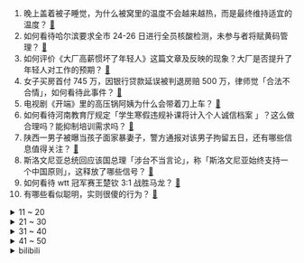 1. 晚上盖着被子睡觉，为什么被窝里的温度不会越来越热，而是最终维持适宜的温度？ [:link:](https://www.zhihu.com/question/512684957)
2. 如何看待哈尔滨要求全市 24-26 日进行全员核酸检测，未参与者将赋黄码管理？ [:link:](https://www.zhihu.com/question/512880637)
3. 如何评价《大厂高薪惯坏了年轻人》这篇文章及反映的现象？大厂是否提升了年轻人对工作的预期？ [:link:](https://www.zhihu.com/question/512491583)
4. 女子买房首付 745 万，因银行贷款延误被判退房赔 500 万，律师觉「合法不合情」，如何看待此事件？ [:link:](https://www.zhihu.com/question/512643113)
5. 电视剧《开端》里的高压锅阿姨为什么会带着刀上车？ [:link:](https://www.zhihu.com/question/511623287)
6. 如何看待河南教育厅规定「学生寒假违规补课将计入个人诚信档案 」？这么做合理吗？能抑制培训需求吗？ [:link:](https://www.zhihu.com/question/512637257)
7. 陕西一男子被曝当孩子面家暴妻子，警方通报对该男子拘留五日，还有哪些信息值得关注？ [:link:](https://www.zhihu.com/question/512514949)
8. 斯洛文尼亚总统回应该国总理「涉台不当言论」，称「斯洛文尼亚始终支持一个中国原则」，这释放了哪些信号？ [:link:](https://www.zhihu.com/question/512771362)
9. 如何看待 wtt 冠军赛王楚钦 3:1 战胜马龙？ [:link:](https://www.zhihu.com/question/512883318)
10. 有哪些看似聪明，实则很傻的行为？ [:link:](https://www.zhihu.com/question/60864080)
<details>
<summary>11 ~ 20</summary>

11. 有哪些可以摘抄下来的神仙句子? [:link:](https://www.zhihu.com/question/349506586)
12. 一个男生成熟的标志是什么? [:link:](https://www.zhihu.com/question/407184786)
13. 如何评价李庚希、胡军、沙溢等主演的电视剧《超越》？ [:link:](https://www.zhihu.com/question/510308103)
14. 如何看待《柳叶刀》文章预测新冠病毒全球大流行将结束，3 月会成为关键时间点？ [:link:](https://www.zhihu.com/question/512697160)
15. 有哪些情绪低落的文案值得收集？ [:link:](https://www.zhihu.com/question/508678221)
16. 刘涛的表演给《开端》减分了吗？ [:link:](https://www.zhihu.com/question/512634364)
17. 河南降雪将持续到 1 月 28 日连下 7 天，面对疫情和降雪，有什么需要注意的？ [:link:](https://www.zhihu.com/question/512834941)
18. 近半月已有 7 城打响购房补贴大战，最高的推出 600 万元的住房补贴，有什么值得关注的信息？ [:link:](https://www.zhihu.com/question/511233783)
19. 人情世故是怎样慢慢学会的? [:link:](https://www.zhihu.com/question/433658322)
20. 都说 iPhone 13 Pro 是最值得买的，为什么销量最高的却是 iPhone 13？ [:link:](https://www.zhihu.com/question/511465735)
</details>
<details>
<summary>21 ~ 30</summary>

21. 两名中学生溜进老人家中虐杀小猫，教育局回应「正在寻找，可能需心理专家介入」，还有哪些信息值得关注？ [:link:](https://www.zhihu.com/question/512696246)
22. 外籍乘客一家三口坐高铁全程不戴口罩，列车长回应称服务行业没法强制，事件还有哪些信息值得关注？ [:link:](https://www.zhihu.com/question/512759968)
23. 怎么样忘掉一个念念不忘的人？ [:link:](https://www.zhihu.com/question/509950836)
24. ASML 表示「中国(大陆)不太可能独立造出顶尖光刻机，但也不那么绝对」，我们目前光刻机技术水平如何？ [:link:](https://www.zhihu.com/question/512653424)
25. 为什么有些人心智成熟的比较晚呢？ [:link:](https://www.zhihu.com/question/283077831)
26. 岳某对山东威海市公安局通告做出回应称「从未见过DNA鉴定报告，要求自行鉴定遭拒」，有哪些信息值得关注？ [:link:](https://www.zhihu.com/question/512721535)
27. 你是选择等一个人还是再重新喜欢一个人？ [:link:](https://www.zhihu.com/question/512567144)
28. 鸡蛋壳的颜色由什么决定？红皮鸡蛋和白皮鸡蛋营养上有区别吗？ [:link:](https://www.zhihu.com/question/20377638)
29. 本人23考研，英语底子不好，所以想趁这个假期先学一下考研英语。学长学姐们有什么材料推荐吗 ？ [:link:](https://www.zhihu.com/question/476797589)
30. 如何评价《王者荣耀》杨玉环的虎年限定皮肤？ [:link:](https://www.zhihu.com/question/512748820)
</details>
<details>
<summary>31 ~ 40</summary>

31. 如何看待00后职校女生自学低代码月薪破万？低代码是职业新风口吗？ [:link:](https://www.zhihu.com/question/512701525)
32. 读书多了有用吗？ [:link:](https://www.zhihu.com/question/511080347)
33. 二十万的存款够不够撑十年生活？ [:link:](https://www.zhihu.com/question/512251717)
34. 有没有让你意难平的短篇小说？ [:link:](https://www.zhihu.com/question/366562931)
35. 为什么明明发生在大学合理多了，日漫偏要设定在高中? [:link:](https://www.zhihu.com/question/512418692)
36. 怎样才能让自己放下一个暗恋许久的人？ [:link:](https://www.zhihu.com/question/512782528)
37. 马航MH370为什么找不到？ [:link:](https://www.zhihu.com/question/303436006)
38. 今年 14 岁 1 米 81，篮球吊打同龄人，如果一直坚持打球的话未来有希望进入 NBA 吗？ [:link:](https://www.zhihu.com/question/512472909)
39. 当代年轻人都是怎么看待春节的？有哪些与上一代人不同的过年方式？ [:link:](https://www.zhihu.com/question/512404865)
40. 捷克反疫苗歌手被曝故意染疫后死亡，如何评价这位歌手的行为？ [:link:](https://www.zhihu.com/question/512481063)
</details>
<details>
<summary>41 ~ 50</summary>

41. 友谊是必需品吗?一段让人不舒服的友谊有必要吗？ [:link:](https://www.zhihu.com/question/512593813)
42. 为什么沃尔沃安全性这么好，但开bba的更多？ [:link:](https://www.zhihu.com/question/461686330)
43. 北京 2022 冬奥会火炬点火可不可以从天宫空间站发射一道激光点火呢？ [:link:](https://www.zhihu.com/question/511788903)
44. 什么颜色的口红能在同学聚会中「压人一等」？ [:link:](https://www.zhihu.com/question/512028985)
45. 在当下社会，如何教育孩子更好地面对「失败」？ [:link:](https://www.zhihu.com/question/512155693)
46. 为什么职场中的老员工都不愿意带新员工，连主管都不愿意多教？ [:link:](https://www.zhihu.com/question/502392548)
47. 物理上黑的反义词是透明还是白？ [:link:](https://www.zhihu.com/question/508915287)
48. 有哪些你家乡独有做法的菜，让你觉得「不可替代」的好吃？ [:link:](https://www.zhihu.com/question/511495934)
49. 如果每人只能推荐一部电影，你会推荐什么？ [:link:](https://www.zhihu.com/question/506103396)
50. 白宫认为乌克兰局势崩盘在即，美国在为俄罗斯入侵乌克兰做准备，传递什么信号？ [:link:](https://www.zhihu.com/question/512359878)
</details><details>
<summary>bilibili</summary>

1. 2022原神新春会 [:link:](//www.bilibili.com/video/BV1sT4y127SN)
2. 《崩坏3》动画短片「阿波卡利斯如是说」 [:link:](//www.bilibili.com/video/BV1bY411b7k9)
3. 猫 和 老 鼠 [:link:](//www.bilibili.com/video/BV1b3411Y7UQ)
4. 上司的葬礼上大家都哭了 [:link:](//www.bilibili.com/video/BV1uT4y127Ux)
5. 被这带货的主播笑死 [:link:](//www.bilibili.com/video/BV1U34y1i74G)
6. 弟弟：姐这个你能用来写字吗？ [:link:](//www.bilibili.com/video/BV1Fb4y1n7EK)
7. 【连续熬夜365天】我的身体发生了什么变化! [:link:](//www.bilibili.com/video/BV1cS4y1o7F7)
8. 春节返乡，村口压迫感袭来...... [:link:](//www.bilibili.com/video/BV1CS4y157KK)
9. 【原神新春会】一梦千宵 [:link:](//www.bilibili.com/video/BV1QL4y147wM)
10. 这场象棋比赛将会得罪全网95%的游戏玩家 [:link:](//www.bilibili.com/video/BV11Z4y1f7Kf)
<details>
<summary>11 ~ 20</summary>

11. 法国键政人如何开一家小偷公司？【硬核狠人24】 [:link:](//www.bilibili.com/video/BV1KL4y1t7Do)
12. 英语老师直播网课 空气突然安静！班主任进直播听课产生误会，孩子们纷纷向其解释。 [:link:](//www.bilibili.com/video/BV16b4y1J7eF)
13. 别难过，不过只是孤独罢了 [:link:](//www.bilibili.com/video/BV1e3411Y784)
14. 《原神》EP - 仙泽麟行之迹 [:link:](//www.bilibili.com/video/BV1ZL4y147cB)
15. 【神女劈观】中华淮剧请求出战！淮剧公主陈澄淮剧方言翻唱版参与内卷 [:link:](//www.bilibili.com/video/BV1ra41127LP)
16. “这鸡炸来你自己会吃吗？”眉山市突查网红外卖“叫了个炸鸡” [:link:](//www.bilibili.com/video/BV1Ka411m7n8)
17. 【原神新春会】😆每 天 一 遍，生 草 无 限😆 [:link:](//www.bilibili.com/video/BV1ca411m7do)
18. 这玩意比枪好用！【TD25定格动画】 [:link:](//www.bilibili.com/video/BV1nR4y1M7i1)
19. 这位新增确诊的行程轨迹看哭了所有人... [:link:](//www.bilibili.com/video/BV1Bq4y1k7Rc)
20. 【王珮瑜 x 游山恋】京剧女老生申请出战！来者恋，如大梦眼前！ [:link:](//www.bilibili.com/video/BV1a44y1L79S)
</details>
<details>
<summary>21 ~ 30</summary>

21. 《美 式 霸 凌》 [:link:](//www.bilibili.com/video/BV1sF411p7UA)
22. 这颜值在新疆算不上什么？？？ [:link:](//www.bilibili.com/video/BV1RT4y1C7xf)
23. 大哥有事真上啊 [:link:](//www.bilibili.com/video/BV1Fu41117Tv)
24. 出生火灾 少年入狱 中年丧子 晚年新冠，他为什么还在笑？ [:link:](//www.bilibili.com/video/BV1w3411Y7pZ)
25. 影响国标，揭露黑产品，成为百大UP主，我们做了什么？【老爸评测】 [:link:](//www.bilibili.com/video/BV1Gm4y1S7Dy)
26. 摸狗狗时突然停止……哈士奇从来不会让我失望😂 [:link:](//www.bilibili.com/video/BV1kq4y1k7LM)
27. 成年阴影再加一个！开年最司锅姨的好剧！详细解说国产剧《开端》9-12集 [:link:](//www.bilibili.com/video/BV1XZ4y1f7Vd)
28. 我长得像啥这事，被你们玩出了新高度 [:link:](//www.bilibili.com/video/BV1WF411p7c4)
29. 当我在家人面前假装宿醉 [:link:](//www.bilibili.com/video/BV1mr4y1Y7d4)
30. 【英雄联盟】我怕除夕的鞭炮太响，更怕表弟闪亮登场 [:link:](//www.bilibili.com/video/BV1Ub4y1J7Yh)
</details>
<details>
<summary>31 ~ 40</summary>

31. 如何判断员工在电脑前干什么 [:link:](//www.bilibili.com/video/BV1TL411w79b)
32. 史上最持久欧拉盘 [:link:](//www.bilibili.com/video/BV14P4y177xW)
33. 【原神新春会】陪你跨越尘世的旅途 [:link:](//www.bilibili.com/video/BV1Fa411m7uE)
34. 【时代少年团】时代少年团的拍摄日常 [:link:](//www.bilibili.com/video/BV15F411p7ku)
35. 当你的小狗听到下楼玩 [:link:](//www.bilibili.com/video/BV1hF411p7CR)
36. 三男二女吸食笑气被警察抓获后竟说出这话？ [:link:](//www.bilibili.com/video/BV1iY411b7nK)
37. “ 沙雕动物在这里 ” [:link:](//www.bilibili.com/video/BV1VS4y1o7kz)
38. 老天爷追着喂饭吃系列 [:link:](//www.bilibili.com/video/BV1nq4y1C73Q)
39. 拿一手烂牌打成非洲经济第一，天降非酋如何带飞博茨瓦纳 [:link:](//www.bilibili.com/video/BV1aP4y177qM)
40. 【 感谢你来自另一个次元的陪伴 】 [:link:](//www.bilibili.com/video/BV1n3411Y7Xf)
</details>
<details>
<summary>41 ~ 50</summary>

41. 2022碧蓝航线港区新春会 [:link:](//www.bilibili.com/video/BV1SL411c7i1)
42. 空 气 炸 锅 牛 逼 症 [:link:](//www.bilibili.com/video/BV1qF411p7kc)
43. 让你模仿，没让你量产！ [:link:](//www.bilibili.com/video/BV1GT4y127Z3)
44. 夫妻吵架，竟然把刚买的，新电动车扔进臭水沟里，最后的结局竟然这样的？ [:link:](//www.bilibili.com/video/BV18u411m7HB)
45. 我又开了个网吧！ [:link:](//www.bilibili.com/video/BV1Lr4y1e7YD)
46. 评分5.1！起飞失败！一烂到底！《特利迦奥特曼》最终完结吐槽 [:link:](//www.bilibili.com/video/BV1Hr4y1e7Md)
47. 鸵鸟咸蛋第五年了！今年腌成功了吗？ [:link:](//www.bilibili.com/video/BV1uL411w7H8)
48. 2021最火51首热歌宇宙大串烧！！！ [:link:](//www.bilibili.com/video/BV1dm4y1U7Jc)
49. 【原神新春会】给另一个世界的你 [:link:](//www.bilibili.com/video/BV15m4y1S7mD)
50. 【原神新春会】璃云月海 [:link:](//www.bilibili.com/video/BV17m4y1S7PM)
</details>
<details>
<summary>51 ~ 60</summary>

51. 《讲 道 理》 [:link:](//www.bilibili.com/video/BV1U34y1i7Y6)
52. 快过年了，提前吃点好吃的。 [:link:](//www.bilibili.com/video/BV1qS4y1o7Yk)
53. 国家队参与内卷！越剧版《神女劈观》 [:link:](//www.bilibili.com/video/BV11R4y1M7Vx)
54. 这人会轻功吧？"综艺 "轻功 "闯关 [:link:](//www.bilibili.com/video/BV1DT4y117j7)
55. 65500点券开抽-必须把【神龙金克丝】抽出来！ [:link:](//www.bilibili.com/video/BV16S4y157RP)
56. 12元一碟，胖头鱼连吃24碟，吊打排名第一海鲜火锅【怎么这么值ep35-纯味斑鱼府】 [:link:](//www.bilibili.com/video/BV1Zm4y1U7JK)
57. 想给猫咪相个亲，结果······ [:link:](//www.bilibili.com/video/BV1DP4y177dP)
58. “ 肘！再逝一次！！！” [:link:](//www.bilibili.com/video/BV1ZY411t7Wa)
59. 这循环我出不去了哈哈哈 [:link:](//www.bilibili.com/video/BV1S34y1i7y8)
60. 裁判：超速可以判吗 [:link:](//www.bilibili.com/video/BV1RZ4y1f7k2)
</details>
<details>
<summary>61 ~ 70</summary>

61. 《   亲   情   》2 [:link:](//www.bilibili.com/video/BV1GT4y127oi)
62. 返璞归真 [:link:](//www.bilibili.com/video/BV1Fb4y1n7XJ)
63. 【古风合唱】「飞雪落红尘」 心有所念，皆成因缘【KBShinya/三无/小魂/吾恩/五音Jw】 [:link:](//www.bilibili.com/video/BV15T4y127Ye)
64. 粉丝的阴间操作让我旋转跳跃 [:link:](//www.bilibili.com/video/BV1e44y1L7Wc)
65. 麦乐鸡侠第一人称视角绝密影像 [:link:](//www.bilibili.com/video/BV1t3411Y7Fy)
66. 麦乐鸡侠之破产风波 [:link:](//www.bilibili.com/video/BV1Nm4y1S7LH)
67. 进击的鳃虱：藏匿在脸颊里的寄生者，如何将王牌房东逼上绝路？ [:link:](//www.bilibili.com/video/BV1Dq4y1y7xr)
68. 明明中国花滑女单名额是你去争取的啊！可是你却失去了去的资格！ [:link:](//www.bilibili.com/video/BV1B5411f7T9)
69. 外国明星有多喜欢他们的中文外号？ [:link:](//www.bilibili.com/video/BV1eq4y1k7WA)
70. “岁月静好” [:link:](//www.bilibili.com/video/BV1Tm4y1S7S9)
</details>
<details>
<summary>71 ~ 80</summary>

71. 这 期 视 频 玩 的 真恶心 ！ [:link:](//www.bilibili.com/video/BV1aq4y1c7Fh)
72. 当吃辣废物去长沙是种什么体验。。。 [:link:](//www.bilibili.com/video/BV1LR4y1u7oW)
73. 核弹在纽约上空爆炸，德国纳粹凭借黑科技赢得了二战。如今你我皆是牛马 [:link:](//www.bilibili.com/video/BV1Fr4y1e7Bk)
74. 【莓用良品】 真 鸡 首 发 [:link:](//www.bilibili.com/video/BV1TS4y1L7r6)
75. 震惊！葬尊竟然爱听这个.... [:link:](//www.bilibili.com/video/BV1HT4y127eK)
76. 《汪汪队缺大德》 [:link:](//www.bilibili.com/video/BV1hY411b7Rs)
77. 不是为了别的，就是想看马哥抠！扁！珠！ [:link:](//www.bilibili.com/video/BV1Xb4y1J7Yf)
78. 【战双帕弥什】新版本「曙星致意」PV公开 [:link:](//www.bilibili.com/video/BV1Kq4y117wd)
79. 22次循环后 我靠“惊人的记忆力”成了警局的编外人员 [:link:](//www.bilibili.com/video/BV1ya41127ab)
80. “一个惊艳了时光，一个温柔了岁月” [:link:](//www.bilibili.com/video/BV17f4y1F7iV)
</details>
<details>
<summary>81 ~ 90</summary>

81. 六块！终于遇到了麦乐鸡块侠！ [:link:](//www.bilibili.com/video/BV1wa411B756)
82. 仅用8分钟 %康辉 创下口播22分钟的记录，一战封神 [:link:](//www.bilibili.com/video/BV1z44y157aT)
83. 你知道麦当劳是怎么诞生的吗？ [:link:](//www.bilibili.com/video/BV1GY411b7yn)
84. 真 正 的 高 手 ！ [:link:](//www.bilibili.com/video/BV165411f7ri)
85. 【野生人类图鉴】沙雕人类欢乐多 [:link:](//www.bilibili.com/video/BV13q4y1C7zS)
86. 群 主の考 验 [:link:](//www.bilibili.com/video/BV1gF411p7Hv)
87. 5天60颗鸡蛋，13个难度19种吃法，尽管收藏，我还能卷自己 [:link:](//www.bilibili.com/video/BV1TT4y127vu)
88. 养 猫 的 人 不 清 醒 （2） [:link:](//www.bilibili.com/video/BV1F44y1s7LP)
89. 【原神有声漫画】小雷电和小甘雨想吃棒棒冰 [:link:](//www.bilibili.com/video/BV1NT4y1275P)
90. 起游戏名时的尴尬 [:link:](//www.bilibili.com/video/BV15Y411b72M)
</details>
<details>
<summary>91 ~ 100</summary>

91. 当TNT爆炸能够同化周围的方块 [:link:](//www.bilibili.com/video/BV1YY411b7wq)
92. 我画了一本书！再不进来听就变成黑历史了！！ [:link:](//www.bilibili.com/video/BV1wF411p7Am)
93. 【张智霖袁咏仪】喊“张”的时候，张智霖就已经到门口了 [:link:](//www.bilibili.com/video/BV12Y411b7vD)
94. 大庆赶海，退潮后发现沙滩上搁浅一片毛蛤蜊，还有一串大海虹 [:link:](//www.bilibili.com/video/BV1v44y1L7Nf)
95. 【罗翔】趁前女友昏睡刷脸转账，是抢劫还是盗窃？ [:link:](//www.bilibili.com/video/BV1Dr4y1v7t5)
96. 【曼食慢语】2022年夜饭上桌，简单隆重“家”的味道 [:link:](//www.bilibili.com/video/BV1YF411p7yY)
97. 【进击的巨人】⚡The Dumpling⚡ [:link:](//www.bilibili.com/video/BV1oZ4y1f7xa)
98. 开年最“高”的宣传，空姐手持字牌站上迪拜塔尖，与A380肩并肩 [:link:](//www.bilibili.com/video/BV1i5411f775)
99. b站网友也太有才华了，我被整破防了！ [:link:](//www.bilibili.com/video/BV15L411w7o8)
100. 【low君】《开端》：有些人连悲苦，都是无声的。 [:link:](//www.bilibili.com/video/BV1634y1i7MS)
</details></details>